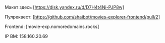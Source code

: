 Макет здесь [https://disk.yandex.ru/d/D7H4t4Ni-PJP8w]  

Пулреквест: [https://github.com/shaibot/movies-explorer-frontend/pull/2]

Frontend: [movie-exp.nomoredomains.rocks]

IP ВМ: 158.160.20.69